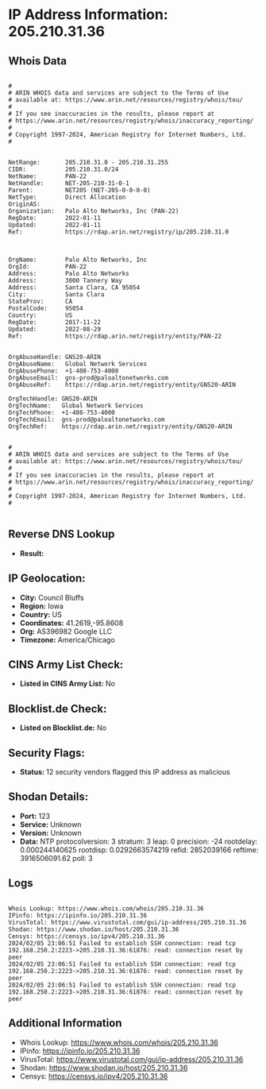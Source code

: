 # IP Address Information: 205.210.31.36

## Whois Data
```

#
# ARIN WHOIS data and services are subject to the Terms of Use
# available at: https://www.arin.net/resources/registry/whois/tou/
#
# If you see inaccuracies in the results, please report at
# https://www.arin.net/resources/registry/whois/inaccuracy_reporting/
#
# Copyright 1997-2024, American Registry for Internet Numbers, Ltd.
#


NetRange:       205.210.31.0 - 205.210.31.255
CIDR:           205.210.31.0/24
NetName:        PAN-22
NetHandle:      NET-205-210-31-0-1
Parent:         NET205 (NET-205-0-0-0-0)
NetType:        Direct Allocation
OriginAS:       
Organization:   Palo Alto Networks, Inc (PAN-22)
RegDate:        2022-01-11
Updated:        2022-01-11
Ref:            https://rdap.arin.net/registry/ip/205.210.31.0



OrgName:        Palo Alto Networks, Inc
OrgId:          PAN-22
Address:        Palo Alto Networks
Address:        3000 Tannery Way
Address:        Santa Clara, CA 95054
City:           Santa Clara
StateProv:      CA
PostalCode:     95054
Country:        US
RegDate:        2017-11-22
Updated:        2022-08-29
Ref:            https://rdap.arin.net/registry/entity/PAN-22


OrgAbuseHandle: GNS20-ARIN
OrgAbuseName:   Global Network Services 
OrgAbusePhone:  +1-408-753-4000 
OrgAbuseEmail:  gns-prod@paloaltonetworks.com
OrgAbuseRef:    https://rdap.arin.net/registry/entity/GNS20-ARIN

OrgTechHandle: GNS20-ARIN
OrgTechName:   Global Network Services 
OrgTechPhone:  +1-408-753-4000 
OrgTechEmail:  gns-prod@paloaltonetworks.com
OrgTechRef:    https://rdap.arin.net/registry/entity/GNS20-ARIN


#
# ARIN WHOIS data and services are subject to the Terms of Use
# available at: https://www.arin.net/resources/registry/whois/tou/
#
# If you see inaccuracies in the results, please report at
# https://www.arin.net/resources/registry/whois/inaccuracy_reporting/
#
# Copyright 1997-2024, American Registry for Internet Numbers, Ltd.
#


```
## Reverse DNS Lookup
- **Result:** 

## IP Geolocation:
- **City:** Council Bluffs
- **Region:** Iowa
- **Country:** US
- **Coordinates:** 41.2619,-95.8608
- **Org:** AS396982 Google LLC
- **Timezone:** America/Chicago

## CINS Army List Check:
- **Listed in CINS Army List:** 
No

## Blocklist.de Check:
- **Listed on Blocklist.de:** 
No

## Security Flags:
- **Status:** 12 security vendors flagged this IP address as malicious

## Shodan Details:
- **Port:** 123
- **Service:** Unknown
- **Version:** Unknown
- **Data:** NTP
protocolversion: 3
stratum: 3
leap: 0
precision: -24
rootdelay: 0.000244140625
rootdisp: 0.0292663574219
refid: 2852039166
reftime: 3916506091.62
poll: 3



## Logs
```

Whois Lookup: https://www.whois.com/whois/205.210.31.36
IPinfo: https://ipinfo.io/205.210.31.36
VirusTotal: https://www.virustotal.com/gui/ip-address/205.210.31.36
Shodan: https://www.shodan.io/host/205.210.31.36
Censys: https://censys.io/ipv4/205.210.31.36
2024/02/05 23:06:51 Failed to establish SSH connection: read tcp 192.168.250.2:2223->205.210.31.36:61876: read: connection reset by peer
2024/02/05 23:06:51 Failed to establish SSH connection: read tcp 192.168.250.2:2223->205.210.31.36:61876: read: connection reset by peer
2024/02/05 23:06:51 Failed to establish SSH connection: read tcp 192.168.250.2:2223->205.210.31.36:61876: read: connection reset by peer

```
## Additional Information
- Whois Lookup: https://www.whois.com/whois/205.210.31.36
- IPinfo: https://ipinfo.io/205.210.31.36
- VirusTotal: https://www.virustotal.com/gui/ip-address/205.210.31.36
- Shodan: https://www.shodan.io/host/205.210.31.36
- Censys: https://censys.io/ipv4/205.210.31.36

